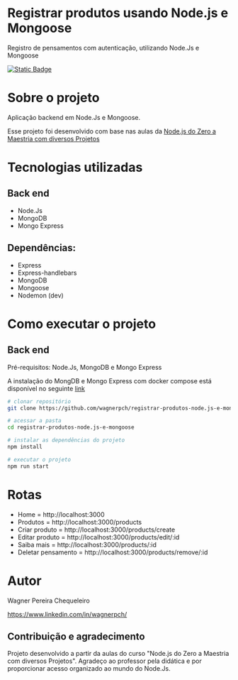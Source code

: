 # Registrar produtos usando Node.js e Mongoose
 Registro de pensamentos com autenticação, utilizando Node.Js e Mongoose

[![Static Badge](https://img.shields.io/badge/license-GNU-green)](https://github.com/wagnerchc/chess-system-java/blob/master/LICENSE)

# Sobre o projeto

Aplicação backend em Node.Js e Mongoose.

Esse projeto foi desenvolvido com base nas aulas da <a href="https://www.udemy.com/course/nodejs-do-zero-a-maestria-com-diversos-projetos/?kw=Node.js+do+Zero+a+Maestria+com+diversos+Projetos&src=sac&couponCode=KEEPLEARNINGBR" target="_blank">Node.js do Zero a Maestria com diversos Projetos</a>

# Tecnologias utilizadas

## Back end

- Node.Js
- MongoDB
- Mongo Express

## Dependências: 
- Express
- Express-handlebars
- MongoDB
- Mongoose
- Nodemon (dev)

# Como executar o projeto

## Back end

Pré-requisitos: Node.Js, MongoDB e Mongo Express

A instalação do MongDB e Mongo Express com docker compose está disponível no seguinte <a href="https://github.com/wagnerpch/mongo-docker-compose" target="_blank">link</a>

```bash
# clonar repositório
git clone https://github.com/wagnerpch/registrar-produtos-node.js-e-mongoose

# acessar a pasta
cd registrar-produtos-node.js-e-mongoose

# instalar as dependências do projeto
npm install

# executar o projeto
npm run start
```

# Rotas

- Home = http://localhost:3000
- Produtos = http://localhost:3000/products
- Criar produto = http://localhost:3000/products/create
- Editar produto = http://localhost:3000/products/edit/:id
- Saiba mais = http://localhost:3000/products/:id
- Deletar pensamento = http://localhost:3000/products/remove/:id

# Autor

Wagner Pereira Chequeleiro

https://www.linkedin.com/in/wagnerpch/

## Contribuição e agradecimento

Projeto desenvolvido a partir da aulas do curso "Node.js do Zero a Maestria com diversos Projetos". 
Agradeço ao professor pela didática e por proporcionar acesso organizado ao mundo do Node.Js.